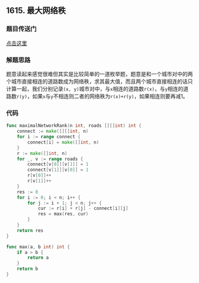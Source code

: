 ## 1615. 最大网络秩

### 题目传送门

[点击这里](https://leetcode.cn/problems/maximal-network-rank/)

### 解题思路

题意读起来感觉很难但其实是比较简单的一道枚举题，题意是和一个城市对中的两个城市直接相连的道路数成为网络秩，求其最大值，而且两个城市直接相连的话只计算一起，我们分别记录`(x, y)`城市对中，与`x`相连的道路数`r(x)`，与`y`相连的道路数`r(y)`，如果`x`与`y`不相连则二者的网络秩为`r(x)+r(y)`，如果相连则要再减1。

### 代码

```go
func maximalNetworkRank(n int, roads [][]int) int {
	connect := make([][]int, n)
	for i := range connect {
		connect[i] = make([]int, n)
	}
	r := make([]int, n)
	for _, v := range roads {
		connect[v[0]][v[1]] = 1
		connect[v[1]][v[0]] = 1
		r[v[0]]++
		r[v[1]]++
	}
	res := 0
	for i := 0; i < n; i++ {
		for j := i + 1; j < n; j++ {
			cur := r[i] + r[j] - connect[i][j]
			res = max(res, cur)
		}
	}
	return res
}

func max(a, b int) int {
	if a > b {
		return a
	}
	return b
}

```
